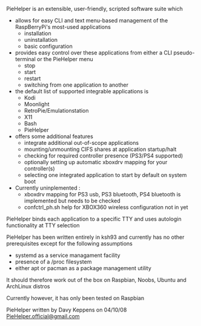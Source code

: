 PieHelper is an extensible, user-friendly, scripted software suite which

* allows for easy CLI and text menu-based management of the RaspBerryPi's most-used applications
	- installation
	- uninstallation
	- basic configuration
* provides easy control over these applications from either a CLI pseudo-terminal or the PieHelper menu
	- stop
	- start
	- restart
	- switching from one application to another
* the default list of supported integrable applications is
	- Kodi
	- Moonlight
	- RetroPie/Emulationstation
	- X11
	- Bash
	- PieHelper
* offers some additional features
	- integrate additional out-of-scope applications
	- mounting/unmounting CIFS shares at application startup/halt
	- checking for required controller presence (PS3/PS4 supported)
	- optionally setting up automatic xboxdrv mapping for your controller(s)
	- selecting one integrated application to start by default on system boot
* Currently uninplemented :
	- xboxdrv mapping for PS3 usb, PS3 bluetooth, PS4 bluetooth is implemented but needs to be checked
	- confctrl_ph.sh help for XBOX360 wireless configuration not in yet

PieHelper binds each application to a specific TTY and uses autologin functionality at TTY selection 

PieHelper has been written entirely in ksh93 and currently has no other prerequisites
except for the following assumptions 

* systemd as a service managament facility
* presence of a /proc filesystem
* either apt or pacman as a package management utility

It should therefore work out of the box on Raspbian, Noobs, Ubuntu and ArchLinux distros 

Currently however, it has only been tested on Raspbian

PieHelper written by Davy Keppens on 04/10/08
PieHelper.official@gmail.com
